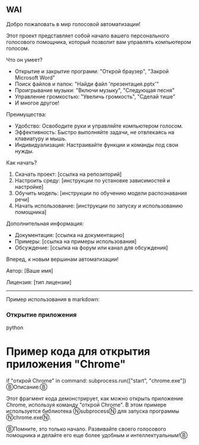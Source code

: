 ##  WAI

Добро пожаловать в мир голосовой автоматизации!  

Этот проект представляет собой начало вашего персонального голосового помощника, который позволит вам управлять компьютером голосом. 

Что он умеет?

* Открытие и закрытие программ: "Открой браузер", "Закрой Microsoft Word"
* Поиск файлов и папок: "Найди файл 'презентация.pptx'"
* Проигрывание музыки: "Включи музыку", "Следующая песня"
* Управление громкостью: "Увеличь громкость", "Сделай тише"
* И многое другое!

Преимущества:

* Удобство:  Освободите руки и управляйте компьютером голосом.
* Эффективность:  Быстро выполняйте задачи, не отвлекаясь на клавиатуру и мышь.
* Индивидуализация:  Настраивайте  функции  и  команды  под  свои  нужды.

Как начать?

1. Скачать проект:  [ссылка на репозиторий]
2. Настроить среду:  [инструкции по установке зависимостей и настройке]
3. Обучить модель:  [инструкции по обучению модели распознавания речи]
4. Начать использование:  [инструкции по запуску и использованию помощника]

Дополнительная информация:

* Документация:  [ссылка на документацию]
* Примеры:  [ссылка на примеры использования]
* Обсуждение:  [ссылка на форум или канал для обсуждения]

Вперед, к новым вершинам автоматизации!

Автор:  [Ваше имя]

Лицензия:  [тип лицензии] 

---

Пример использования в markdown:

### Открытие приложения

python
# Пример кода для открытия приложения "Chrome"
if "открой Chrome" in command:
  subprocess.run(["start", "chrome.exe"])
ⒷОписание:Ⓑ

Этот фрагмент кода демонстрирует, как можно открыть приложение Chrome, используя команду "открой Chrome". В этом примере используется библиотека ⓃsubprocessⓃ для запуска программы Ⓝchrome.exeⓃ.

ⒷПомните, это только начало.  Развивайте своего голосового помощника и делайте его  еще  более  удобным и  интеллектуальным!Ⓑ
